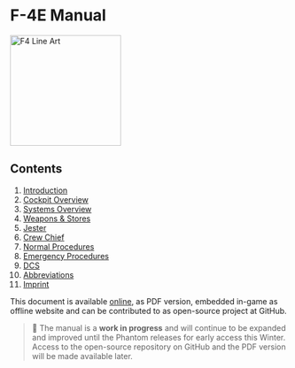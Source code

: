 # F-4E Manual

<!-- markdownlint-disable MD033 -->
<img class="line_art_logo" alt="F4 Line Art" width="200" src="img/f4line_black.svg">
<!-- markdownlint-enable MD033 -->

## Contents

1. [Introduction](intro/introduction.md)
2. [Cockpit Overview](cockpit/overview.md)
3. [Systems Overview](systems/overview.md)
4. [Weapons & Stores](stores/overview.md)
5. [Jester](jester/overview.md)
6. [Crew Chief](crew_chief/overview.md)
7. [Normal Procedures](procedures/overview.md)
8. [Emergency Procedures](emergency_procedures/overwiew.md)
9. [DCS](dcs/overview.md)
10. [Abbreviations](abbreviations.md)
11. [Imprint](imprint.md)

<!-- markdown-link-check-disable -->
This document is available [online](https://f4.manuals.heatblur.se/),
as PDF version,
embedded in-game as offline website and can be contributed to as
open-source project at GitHub.
<!-- markdown-link-check-enable -->

> 🚧 The manual is a **work in progress** and will continue to be expanded and improved
> until the Phantom releases for early access this Winter. Access to
> the open-source repository on GitHub and the PDF version will be made available later.
